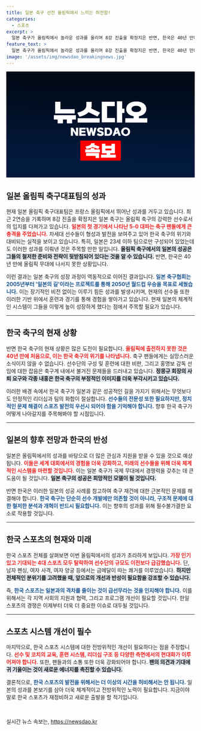 ```yaml
---
title: 일본 축구 선전 올림픽에서 느끼는 허전함!
categories:
  - 스포츠
excerpt: >
  일본 축구가 올림픽에서 놀라운 성과를 올리며 8강 진출을 확정지은 반면, 한국은 40년 만에 올림픽에 나서지 못했다. 일본의 전략은 빛을 보고, 한국은 과거의 구호에 갇힌 듯한 상황. 축구 팬들의 응어리가 커져가는 가운데, 파리 올림픽은 한국 스포츠의 현실을 극복해야 할 기회로 남았다.
feature_text: >
  일본 축구가 올림픽에서 놀라운 성과를 올리며 8강 진출을 확정지은 반면, 한국은 40년 만에 올림픽에 나서지 못했다. 일본의 전략은 빛을 보고, 한국은 과거의 구호에 갇힌 듯한 상황. 축구 팬들의 응어리가 커져가는 가운데, 파리 올림픽은 한국 스포츠의 현실을 극복해야 할 기회로 남았다.
image: '/assets/img/newsdao_breakingnews.jpg'
---
```


<p><img src="/assets/img/newsdao_breakingnews.jpg" alt="koreaapp 속보" /></p>

<h2 data-ke-size="size26">일본 올림픽 축구대표팀의 성과</h2>

<p data-ke-size="size16">현재 일본 올림픽 축구대표팀은 프랑스 올림픽에서 뛰어난 성과를 거두고 있습니다. 최근 2연승을 기록하며 8강 진출을 확정지은 일본 축구는 올림픽 축구의 강력한 선수로서의 입지를 다져가고 있습니다. <b><span style="color: #ee2323;">일본의 첫 경기에서 나타난 5-0 대파는 축구 팬들에게 큰 충격을 주었습니다.</span></b> 차세대 선수들이 형성과 발전을 보여주고 있어 한국 축구의 위기와 대비되는 실적을 보이고 있습니다. 특히, 일본은 23세 이하 팀으로만 구성되어 있었는데도 이러한 성과를 이뤄낸 것은 주목할 만한 일입니다. <b><span style="background-color: #21538527;">올림픽 축구에서의 일본의 성공은 그들의 철저한 준비와 전략이 뒷받침되어 있다는 것을 알 수 있습니다.</span></b> 반면, 한국은 40년 만에 올림픽 무대에 나서지 못한 상황입니다.</p>

<p data-ke-size="size16">이런 결과는 일본 축구의 성장 과정이 역동적으로 이어진 결과입니다. <b><span style="color: #1a5490;">일본 축구협회는 2005년부터 '일본의 길'이라는 프로젝트를 통해 2050년 월드컵 우승을 목표로 세웠습니다.</span></b> 이는 장기적인 비전 없이는 이루기 힘든 성과를 발생시키며, 현재의 선수들 또한 이러한 기반 위에서 훈련과 경기를 통해 경험을 쌓아가고 있습니다. 현재 일본의 체계적인 시스템이 그들을 이렇게 높이 성장하게 했다는 점에서 주목할 필요가 있습니다.</p>

<hr />

<h2 data-ke-size="size26">한국 축구의 현재 상황</h2>

<p data-ke-size="size16">반면 한국 축구의 현재 상황은 많은 도전이 필요합니다. <b><span style="color: #ee2323;">올림픽에 출전하지 못한 것은 40년 만에 처음으로, 이는 한국 축구의 위기를 나타냅니다.</span></b> 축구 팬들에게는 실망스러운 소식이지 않을 수 없습니다. 선수단의 구성 및 훈련에 대한 비판, 그리고 홍명보 감독 선임에 대한 잡음은 축구계 내에서 불거진 문제들을 드러내고 있습니다. <b><span style="background-color: #21538527;">정몽규 회장의 사퇴 요구와 각종 내홍은 한국 축구의 부정적인 이미지를 더욱 부각시키고 있습니다.</span></b></p>

<p data-ke-size="size16">이러한 배경 속에서 한국 축구가 일본과 같은 성공적인 길을 가지기 위해서는 무엇보다도 안정적인 리더십과 팀의 화합이 절실합니다. <b><span style="color: #1a5490;">선수들의 전문성 또한 필요하지만, 정치적인 문제 해결이 스포츠 발전의 우선시 되어야 함을 기억해야 합니다.</span></b> 향후 한국 축구가 어떻게 나아갈지를 주목해봐야 할 시점입니다.</p>

<hr />

<h2 data-ke-size="size26">일본의 향후 전망과 한국의 반성</h2>

<p data-ke-size="size16">일본은 올림픽에서의 성과를 바탕으로 더 많은 관심과 지원을 받을 수 있을 것으로 예상됩니다. <b><span style="color: #ee2323;">이들은 세계 대회에서의 경험을 더욱 강화하고, 미래의 선수들을 위해 더욱 체계적인 시스템을 마련할 것입니다.</span></b> 이는 일본 축구가 국제 무대에서 경쟁력을 갖추는 데 큰 도움이 될 것입니다. <b><span style="background-color: #21538527;">일본 축구의 성공은 희망적인 모델이 될 것입니다.</span></b></p>

<p data-ke-size="size16">반면 한국은 이러한 일본의 성공 사례를 참고하여 축구 재건에 대한 근본적인 문제를 해결해야 합니다. <b><span style="color: #1a5490;">한국 축구는 단순히 선수 개발에만 의존할 것이 아니라, 구조적 문제에 대한 철저한 분석과 개혁이 반드시 필요합니다.</span></b> 이는 향후의 성과를 위해 필수불가결한 요소로 작용할 것입니다.</p>

<hr />

<h2 data-ke-size="size26">한국 스포츠의 현재와 미래</h2>

<p data-ke-size="size16">한국 스포츠 전체를 살펴보면 이번 올림픽에서의 성과가 초라하게 보입니다. <b><span style="color: #ee2323;">가장 인기 있고 기대되는 4대 스포츠 모두 탈락하여 선수단의 규모도 이전보다 급감했습니다.</span></b> 단, 남자 펜싱, 여자 사격, 여자 양궁 등에서는 금메달이 따는 쾌거를 이루었습니다. <b><span style="background-color: #21538527;">하지만 전체적인 분위기를 고려했을 때, 앞으로의 개선과 반성이 필요함을 강조할 수 있습니다.</span></b></p>

<p data-ke-size="size16">즉, <b><span style="color: #1a5490;">한국 스포츠는 일본과의 격차를 줄이는 것이 급선무라는 것을 인지해야 합니다.</span></b> 이를 위해서는 각 지역 사회의 지원과 협력, 그리고 프로그램 개선이 필요할 것입니다. 한일 스포츠의 경쟁은 이제부터 더욱 더 중요한 이슈로 대두될 것입니다.</p>

<hr />

<h2 data-ke-size="size26">스포츠 시스템 개선이 필수</h2>

<p data-ke-size="size16">마지막으로, 한국 스포츠 시스템에 대한 전방위적인 개선이 필요하다는 점을 주장합니다. <b><span style="color: #ee2323;">선수 및 코치의 교육, 훈련 시스템, 리더십 구조 등 다양한 측면에서의 현대화가 이루어져야 합니다.</span></b> 또한, 팬들과의 소통 또한 더욱 강화되어야 합니다. <b><span style="background-color: #21538527;">팬의 의견과 기대에 귀 기울이는 것이 새로운 에너지를 촉진할 수 있습니다.</span></b></p>

<p data-ke-size="size16">결론적으로, <b><span style="color: #1a5490;">한국 스포츠의 발전을 위해서는 더 이상의 시간을 허비해서는 안 됩니다.</span></b> 일본의 성과를 본보기를 삼아 더욱 체계적이고 전방위적인 노력이 필요합니다. 지금이야 말로 한국 스포츠가 재정비하고 새로운 출발을 할 적기입니다.</p>

<p data-ke-size="size16">&nbsp;</p>
실시간 뉴스 속보는, <a href="https://newsdao.kr" rel="dofollow">https://newsdao.kr</a>


